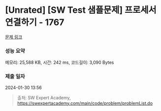 # [Unrated] [SW Test 샘플문제] 프로세서 연결하기 - 1767 

[문제 링크](https://swexpertacademy.com/main/code/problem/problemDetail.do?contestProbId=AV4suNtaXFEDFAUf) 

### 성능 요약

메모리: 25,588 KB, 시간: 242 ms, 코드길이: 3,090 Bytes

### 제출 일자

2024-01-30 13:56



> 출처: SW Expert Academy, https://swexpertacademy.com/main/code/problem/problemList.do